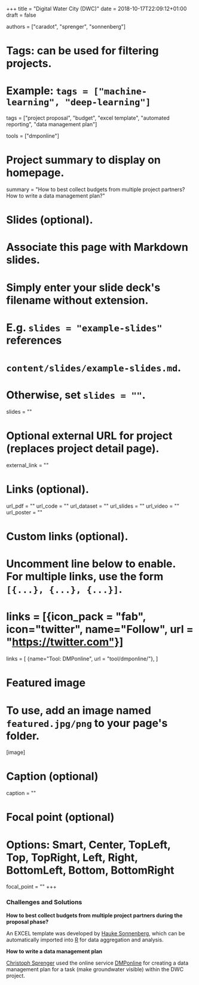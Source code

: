 +++
title = "Digital Water City (DWC)"
date = 2018-10-17T22:09:12+01:00
draft = false

authors = ["caradot", "sprenger", "sonnenberg"]

# Tags: can be used for filtering projects.
# Example: `tags = ["machine-learning", "deep-learning"]`
tags = ["project proposal", "budget", "excel template", "automated reporting", 
"data management plan"]

tools = ["dmponline"]

# Project summary to display on homepage.
summary = "How to best collect budgets from multiple project partners? How to write a data management plan?"

# Slides (optional).
#   Associate this page with Markdown slides.
#   Simply enter your slide deck's filename without extension.
#   E.g. `slides = "example-slides"` references 
#   `content/slides/example-slides.md`.
#   Otherwise, set `slides = ""`.
slides = ""

# Optional external URL for project (replaces project detail page).
external_link = ""

# Links (optional).
url_pdf = ""
url_code = ""
url_dataset = ""
url_slides = ""
url_video = ""
url_poster = ""

# Custom links (optional).
#   Uncomment line below to enable. For multiple links, use the form `[{...}, {...}, {...}]`.
# links = [{icon_pack = "fab", icon="twitter", name="Follow", url = "https://twitter.com"}]
links = [
 {name="Tool: DMPonline", url = "tool/dmponline/"},
]

# Featured image
# To use, add an image named `featured.jpg/png` to your page's folder. 
[image]
  # Caption (optional)
  caption = ""

  # Focal point (optional)
  # Options: Smart, Center, TopLeft, Top, TopRight, Left, Right, BottomLeft, Bottom, BottomRight
  focal_point = ""
+++

### Challenges and Solutions  

**How to best collect budgets from multiple project partners during the proposal phase?**

An EXCEL template was developed by [Hauke Sonnenberg](../../authors/sonnenberg/),
which can be automatically imported into [R](../../tool/r/) for data aggregation 
and analysis. 

**How to write a data management plan**

[Christoph Sprenger](../../authors/sprenger/) used the online service [DMPonline](../../tool/dmponline/) for creating a data management plan for a 
task (make groundwater visible) within the DWC project.





